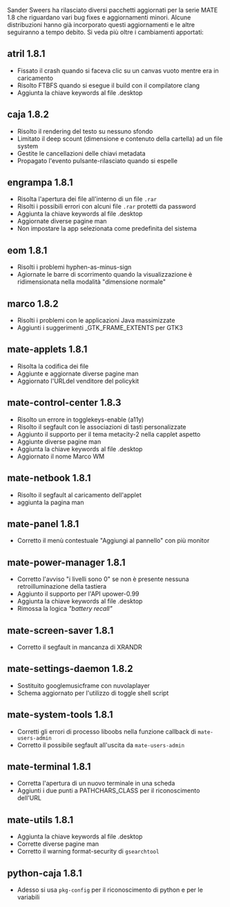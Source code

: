 <!--
.. link:
.. description:
.. tags: Releases
.. date: 2014-09-29 21:39:36
.. title: Aggiornato MATE 1.8
.. slug: 2014-09-29-mate-1-8-updated
.. author: Martin Wimpress
-->

Sander Sweers ha rilasciato diversi pacchetti aggiornati per la serie MATE 1.8
che riguardano vari bug fixes e aggiornamenti minori. Alcune
distribuzioni hanno già incorporato questi aggiornamenti e le altre seguiranno
a tempo debito. Si veda più oltre i cambiamenti apportati:

## atril 1.8.1

  * Fissato il crash quando si faceva clic su un canvas vuoto mentre era in caricamento
  * Risolto FTBFS quando si esegue il build con il compilatore clang
  * Aggiunta la chiave keywords al file .desktop

## caja 1.8.2

  * Risolto il rendering del testo su nessuno sfondo
  * Limitato il deep scount (dimensione e contenuto della cartella) ad un file system
  * Gestite le cancellazioni delle chiavi metadata
  * Propagato l'evento pulsante-rilasciato quando si espelle

## engrampa 1.8.1

  * Risolta l'apertura dei file all'interno di un file `.rar`  
  * Risolti i possibili errori con alcuni file `.rar` protetti da password
  * Aggiunta la chiave keywords al file .desktop
  * Aggiornate diverse pagine man
  * Non impostare la app selezionata come predefinita del sistema

## eom 1.8.1

  * Risolti i problemi hyphen-as-minus-sign
  * Agiornate le barre di scorrimento quando la visualizzazione è ridimensionata nella modalità "dimensione normale"

## marco 1.8.2

  * Risolti i problemi con le applicazioni Java massimizzate
  * Aggiunti i suggerimenti _GTK_FRAME_EXTENTS per GTK3

## mate-applets 1.8.1

  * Risolta la codifica dei file
  * Aggiunte e aggiornate diverse pagine man
  * Aggiornato l'URLdel venditore del policykit

## mate-control-center 1.8.3

  * Risolto un errore in togglekeys-enable (a11y)
  * Risolto il segfault con le associazioni di tasti personalizzate
  * Aggiunto il supporto per il tema metacity-2 nella capplet aspetto
  * Aggiunte diverse pagine man
  * Aggiunta la chiave keywords al file .desktop
  * Aggiornato il nome Marco WM

## mate-netbook 1.8.1

  * Risolto il segfault  al caricamento dell'applet
  * aggiunta la pagina man

## mate-panel 1.8.1

  * Corretto il menù contestuale "Aggiungi al pannello" con più monitor

## mate-power-manager 1.8.1

  * Corretto l'avviso "i livelli sono 0" se non è presente nessuna retroilluminazione della tastiera
  * Aggiunto il supporto per l'API upower-0.99
  * Aggiunta la chiave keywords al file .desktop
  * Rimossa la logica *"battery recall"*

## mate-screen-saver 1.8.1

  * Corretto il segfault in mancanza di XRANDR

## mate-settings-daemon 1.8.2

  * Sostituito  googlemusicframe con nuvolaplayer
  * Schema aggiornato per l'utilizzo di toggle shell script 

## mate-system-tools 1.8.1

  * Corretti gli errori di processo liboobs nella funzione callback di `mate-users-admin`
  * Corretto il possibile segfault all'uscita da `mate-users-admin`

## mate-terminal 1.8.1

  * Corretta l'apertura di un nuovo terminale in una scheda
  * Aggiunti i due punti a PATHCHARS_CLASS per il riconoscimento dell'URL

## mate-utils 1.8.1

  * Aggiunta la chiave keywords al file .desktop
  * Corrette diverse pagine man
  * Corretto il warning format-security di `gsearchtool`

## python-caja 1.8.1

  * Adesso si usa `pkg-config` per il riconoscimento di python e per le variabili

